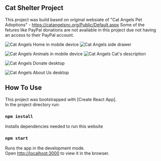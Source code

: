 ## Cat Shelter Project

This project was build based on original websiate of "Cat Angels Pet Adoptions" - https://catangelsnc.org/Public/Default.aspx
Some of the fetures like PayPal donations are not available in this project due not having an access to their PayPal account.

![Cat Angels Home in mobile device](/src/assets/screenshots/home.png) ![Cat Angels side drawer](/src/assets/screenshots/sideDrawer.png)

![Cat Angels Animals in mobile device](/src/assets/screenshots/animals.png) ![Cat Angels Cat's description](/src/assets/screenshots/animals-description.png)

![Cat Angels Donate desktop](/src/assets/screenshots/donate_desktop.png)

![Cat Angels About Us desktop](/src/assets/screenshots/about-us_desktop.png)



## How To Use

This project was bootstrapped with [Create React App].<br />
In the project directory run:

### `npm install` 

Installs dependencies needed to run this website

### `npm start`

Runs the app in the development mode.<br />
Open [http://localhost:3000](http://localhost:3000) to view it in the browser.



